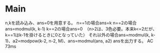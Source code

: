 # Main
n,kを読み込み、ans=0を用意する。
n==1の場合ans=k
n==2の場合ans=modmul(k, k-1)
k==2の場合ans=0　（n>2は、3色必要。本来k<=2だが、k==1はk-1を掛けるときに0となっていた）
それ以外の場合ans=modmul(k, k-1)、a2=modpow(k-2, n-2, M)、ans=modmul(ans, a2)
ansを出力する。
AC 73ms
